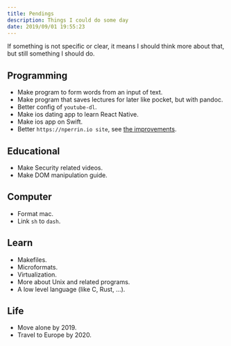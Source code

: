 ```yaml
---
title: Pendings
description: Things I could do some day
date: 2019/09/01 19:55:23
---
```


If something is not specific or clear, it means I should think more about that, but still something I should do.

## Programming

- Make program to form words from an input of text.
- Make program that saves lectures for later like pocket, but with pandoc.
- Better config of `youtube-dl`.
- Make ios dating app to learn React Native.
- Make ios app on Swift.
- Better `https://nperrin.io site`, see [the improvements](/site#improvements).

## Educational

- Make Security related videos.
- Make DOM manipulation guide.

## Computer

- Format mac.
- Link `sh` to `dash`.

## Learn

- Makefiles.
- Microformats.
- Virtualization.
- More about Unix and related programs.
- A low level language (like C, Rust, ...).

## Life

- Move alone by 2019.
- Travel to Europe by 2020.
